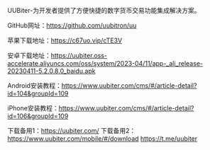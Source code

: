 UUBiter-为开发者提供了方便快捷的数字货币交易功能集成解决方案。

GitHub网址：https://github.com/uubitron/uu

苹果下载地址：https://c67uo.vip/cTE3V


安卓下载地址：https://uubiter.oss-accelerate.aliyuncs.com/oss/system/2023-04/11/app-_ali_release-20230411-5.2.0.8.0_baidu.apk

Android安装教程：https://www.uubiter.com/cms/#/article-detail?id=104&groupId=109


iPhone安装教程：https://www.uubiter.com/cms/#/article-detail?id=106&groupId=109


下载备用1：https://uubiter.com/
下载备用2：https://www.uubiter.com/mobile/#/download
https://t.me/uubiter

